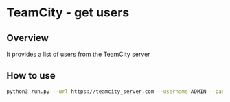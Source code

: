 # TeamCity - get users

## Overview
It provides a list of users from the TeamCity server
 
## How to use

```bash
python3 run.py --url https://teamcity_server.com --username ADMIN --password PASSWORD
```
